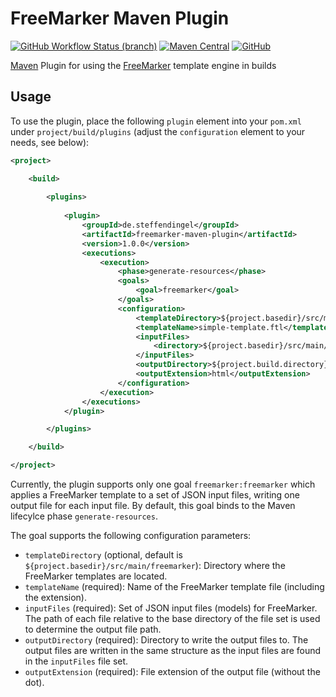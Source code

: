 # FreeMarker Maven Plugin
[![GitHub Workflow Status (branch)](https://img.shields.io/github/workflow/status/sdingel/freemarker-maven-plugin/Build/main?label=Build)](https://github.com/sdingel/freemarker-maven-plugin/actions?query=workflow%3ABuild)
[![Maven Central](https://img.shields.io/maven-central/v/de.steffendingel/freemarker-maven-plugin?label=Maven%20Central)](https://search.maven.org/artifact/de.steffendingel/freemarker-maven-plugin)
[![GitHub](https://img.shields.io/github/license/sdingel/freemarker-maven-plugin?label=License)](https://github.com/sdingel/freemarker-maven-plugin/blob/main/LICENSE)

[Maven](https://maven.apache.org/) Plugin for using the [FreeMarker](https://freemarker.apache.org/) template engine in builds

## Usage

To use the plugin, place the following `plugin` element into your `pom.xml` under `project/build/plugins` (adjust the `configuration` element to your needs, see below):

```xml
<project>

    <build>
    
        <plugins>
        
            <plugin>
                <groupId>de.steffendingel</groupId>
                <artifactId>freemarker-maven-plugin</artifactId>
                <version>1.0.0</version>
                <executions>
                    <execution>
                        <phase>generate-resources</phase>
                        <goals>
                            <goal>freemarker</goal>
                        </goals>
                        <configuration>
                            <templateDirectory>${project.basedir}/src/main/freemarker</templateDirectory>
                            <templateName>simple-template.ftl</templateName>
                            <inputFiles>
                                <directory>${project.basedir}/src/main/model</directory>
                            </inputFiles>
                            <outputDirectory>${project.build.directory}/html</outputDirectory>
                            <outputExtension>html</outputExtension>
                        </configuration>
                    </execution>
                </executions>
            </plugin>

        </plugins>

    </build>

</project>
```

Currently, the plugin supports only one goal `freemarker:freemarker` which applies a FreeMarker template to a set of JSON input files, writing one output file for each input file. By default, this goal binds to the Maven lifecylce phase `generate-resources`.

The goal supports the following configuration parameters:
* `templateDirectory` (optional, default is `${project.basedir}/src/main/freemarker`): Directory where the FreeMarker templates are located.
* `templateName` (required): Name of the FreeMarker template file (including the extension).
* `inputFiles` (required): Set of JSON input files (models) for FreeMarker. The path of each file relative to the base directory of the file set is used to determine the output file path.
* `outputDirectory` (required): Directory to write the output files to. The output files are written in the same structure as the input files are found in the `inputFiles` file set.
* `outputExtension` (required): File extension of the output file (without the dot).
